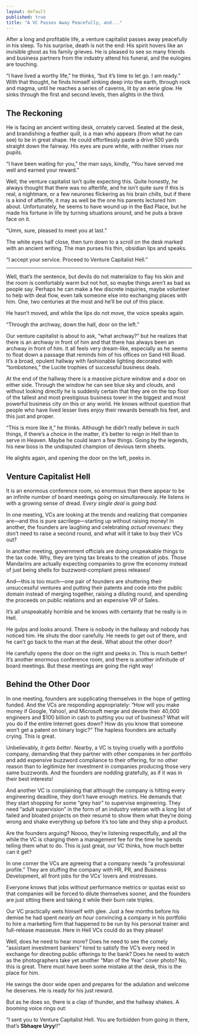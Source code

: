 ```yaml
---
layout: default
published: true
title: "A VC Passes Away Peacefully, and..."
---
```


After a long and profitable life, a venture capitalist passes away peacefully in his sleep. To his surprise, death is not the end: His spirit hovers like an invisible ghost as his family grieves. He is pleased to see so many friends and business partners from the industry attend his funeral, and the eulogies are touching.

“I have lived a worthy life,” he thinks, “but it’s time to let go. I am ready.” With that thought, he finds himself sinking deep into the earth, through rock and magma, until he reaches a series of caverns, lit by an eerie glow. He sinks through the first and second levels, then alights in the third.

## The Reckoning

He is facing an ancient writing desk, ornately carved. Seated at the desk, and brandishing a feather quill, is a man who appears (from what he can see) to be in great shape. He could effortlessly paste a drive 500 yards straight down the fairway. His eyes are pure white, with neither irises nor pupils.

“I have been waiting for you,” the man says, kindly, “You have served me well and earned your reward.”

Well, the venture capitalist isn’t quite expecting this. Quite honestly, he always thought that there was no afterlife, and he isn’t quite sure if this is real, a nightmare, or a few neurones flickering as his brain chills, but if there is a kind of afterlife, it may as well be the one his parents lectured him about. Unfortunately, he seems to have wound up in the Bad Place, but he made his fortune in life by turning situations around, and he puts a brave face on it.

“Umm, sure, pleased to meet you at last.”

The white eyes half close, then turn down to a scroll on the desk marked with an ancient writing. The man purses his thin, obsidian lips and speaks.

“I accept your service. Proceed to Venture Capitalist Hell.”

---

Well, that’s the sentence, but devils do not materialize to flay his skin and the room is comfortably warm but not hot, so maybe things aren’t as bad as people say. Perhaps he can make a few discrete inquiries, maybe volunteer to help with deal flow, even talk someone else into exchanging places with him. One, two centuries at the most and he’ll be out of this place.

He hasn’t moved, and while the lips do not move, the voice speaks again.

“Through the archway, down the hall, door on the left.”

Our venture capitalist is about to ask, “what archway?” but he realizes that there is an archway in front of him and that there has always been an archway in front of him. It all feels very dream-like, especially as he seems to float down a passage that reminds him of his offices on Sand Hill Road. It’s a broad, opulent hallway with fashionable lighting decorated with “tombstones,” the Lucite trophies of successful business deals.

At the end of the hallway there is a massive picture window and a door on either side. Through the window he can see blue sky and clouds, and without looking directly he is suddenly certain that they are on the top floor of the tallest and most prestigious business tower in the biggest and most powerful business city on this or any world. He knows without question that people who have lived lesser lives enjoy their rewards beneath his feet, and this just and proper.

“This is more like it,” he thinks. Although he didn’t really believe in such things, if there’s a choice in the matter, it’s better to reign in Hell than to serve in Heaven. Maybe he could learn a few things. Going by the legends, his new boss is the undisputed champion of devious term sheets.

He alights again, and opening the door on the left, peeks in.

## Venture Capitalist Hell

It is an enormous conference room, so enormous than there appear to be an infinite number of board meetings going on simultaneously. He listens in with a growing sense of dread. *Every single deal is going bad.*

In one meeting, VCs are looking at the trends and realizing that companies are—and this is pure sacrilege—starting up without raising money! In another, the founders are laughing and celebrating *actual revenues*: they don’t need to raise a second round, and what will it take to buy their VCs out?

In another meeting, government officials are doing unspeakable things to the tax code. Why, they are tying tax breaks to the creation of jobs. Those Mandarins are actually expecting companies to grow the economy instead of just being shells for buzzword-compliant press releases!

And—this is too much—one pair of founders are shuttering their unsuccessful ventures and putting their patents and code into the public domain instead of merging together, raising a diluting round, and spending the proceeds on public relations and an expensive VP of Sales.

It’s all unspeakably horrible and he knows with certainty that he really is in Hell.

He gulps and looks around. There is nobody in the hallway and nobody has noticed him. He shuts the door carefully. He needs to get out of there, and he can’t go back to the man at the desk. What about the other door?

He carefully opens the door on the right and peeks in. This is much better! It’s another enormous conference room, and there is another infinitude of board meetings. But these meetings are going the right way!

## Behind the Other Door

In one meeting, founders are supplicating themselves in the hope of getting funded. And the VCs are responding appropriately: “How will you make money if Google, Yahoo!, and Microsoft merge and devote their 40,000 engineers and $100 billion in cash to putting you out of business? What will you do if the entire Internet goes down? How do you know that someone won’t get a patent on binary logic?” The hapless founders are actually crying. This is great.

Unbelievably, *it gets better*. Nearby, a VC is toying cruelly with a portfolio company, demanding that they partner with other companies in her portfolio and add expensive buzzword compliance to their offering, for no other reason than to legitimize her investment in companies producing those very same buzzwords. And the founders are nodding gratefully, as if it was in their best interests!

And another VC is complaining that although the company is hitting every engineering deadline, they don’t have enough metrics. He demands that they start shopping for some “grey hair” to supervise engineering. They need “adult supervision” in the form of an industry veteran with a long list of failed and bloated projects on their resumé to show them what they’re doing wrong and shake everything up before it’s too late and they ship a product.

Are the founders arguing? Noooo, they’re listening respectfully, and all the while the VC is charging them a management fee for the time he spends telling them what to do. This is just great, our VC thinks, how much better can it get?

In one corner the VCs are agreeing that a company needs “a professional profile.” They are stuffing the company with HR, PR, and Business Development, all front jobs for the VCs’ lovers and mistresses.

Everyone knows that jobs without performance metrics or quotas exist so that companies will be forced to dilute themselves sooner, and the founders are just sitting there and taking it while their burn rate triples.

Our VC practically wets himself with glee. Just a few months before his demise he had spent *nearly an hour* convincing a company in his portfolio to hire a marketing firm that happened to be run by his personal trainer and full-release masseuse. Here in Hell VCs could do as they please!

Well, does he need to hear more? Does he need to see the comely “assistant investment bankers” hired to satisfy the VC’s every need in exchange for directing public offerings to the bank? Does he need to watch as the photographers take yet another “Man of the Year” cover photo? No, this is great. There must have been some mistake at the desk, this is the place for him.

He swings the door wide open and prepares for the adulation and welcome he deserves. He is ready for his just reward.

But as he does so, there is a clap of thunder, and the hallway shakes. A booming voice rings out:

“I sent you to Venture Capitalist Hell. You are forbidden from going in there, that’s **Sbhaqre Uryy**!!”